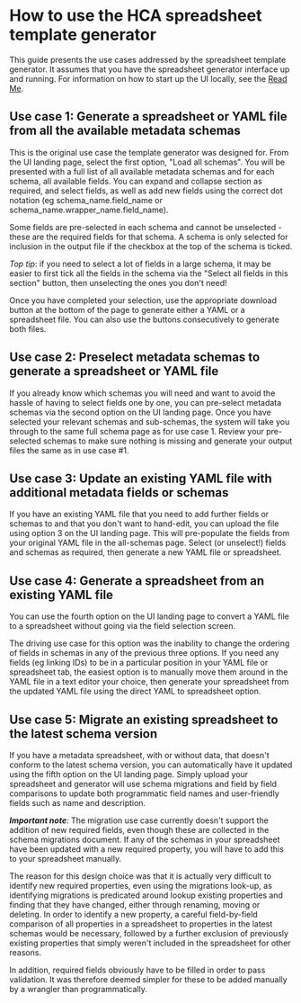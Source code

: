 # How to use the HCA spreadsheet template generator

This guide presents the use cases addressed by the spreadsheet template generator. It assumes that you have the spreadsheet generator interface up and running. For information on how to start up the UI locally, see the [Read Me](README.md).

## Use case 1: Generate a spreadsheet or YAML file from all the available metadata schemas

This is the original use case the template generator was designed for. From the UI landing page, select the first option, "Load all schemas". You will be presented with a full list of all available metadata schemas and for each schema, all available fields. You can expand and collapse section as required, and select fields, as well as add new fields using the correct dot notation (eg schema_name.field_name or schema_name.wrapper_name.field_name).

Some fields are pre-selected in each schema and cannot be unselected - these are the required fields for that schema. A schema is only selected for inclusion in the output file if the checkbox at the top of the schema is ticked.

*Top tip*: if you need to select a lot of fields in a large schema, it may be easier to first tick all the fields in the schema via the "Select all fields in this section" button, then unselecting the ones you don't need!

Once you have completed your selection, use the appropriate download button at the bottom of the page to generate either a YAML or a spreadsheet file. You can also use the buttons consecutively to generate both files.

## Use case 2: Preselect metadata schemas to generate a spreadsheet or YAML file

If you already know which schemas you will need and want to avoid the hassle of having to select fields one by one, you can pre-select metadata schemas via the second option on the UI landing page. Once you have selected your relevant schemas and sub-schemas, the system will take you through to the same full schema page as for use case 1. Review your pre-selected schemas to make sure nothing is missing and generate your output files the same as in use case #1.

## Use case 3: Update an existing YAML file with additional metadata fields or schemas

If you have an existing YAML file that you need to add further fields or schemas to and that you don't want to hand-edit, you can upload the file using option 3 on the UI landing page. This will pre-populate the fields from your original YAML file in the all-schemas page. Select (or unselect!) fields and schemas as required, then generate a new YAML file or spreadsheet.


## Use case 4: Generate a spreadsheet from an existing YAML file

You can use the fourth option on the UI landing page to convert a YAML file to a spreadsheet without going via the field selection screen.

The driving use case for this option was the inability to change the ordering of fields in schemas in any of the previous three options. If you need any fields (eg linking IDs) to be in a particular position in your YAML file or spreadsheet tab, the easiest option is to manually move them around in the YAML file in a text editor your choice, then generate your spreadsheet from the updated YAML file using the direct YAML to spreadsheet option.


## Use case 5: Migrate an existing spreadsheet to the latest schema version

If you have a metadata spreadsheet, with or without data, that doesn't conform to the latest schema version, you can automatically have it updated using the fifth option on the UI landing page. Simply upload your spreadsheet and generator will use schema migrations and field by field comparisons to update both programmatic field names and user-friendly fields such as name and description.

***Important note***: The migration use case currently doesn't support the addition of new required fields, even though these are collected in the schema migrations document. If any of the schemas in your spreadsheet have been updated with a new required property, you will have to add this to your spreadsheet manually.

The reason for this design choice was that it is actually very difficult to identify new required properties, even using the migrations look-up, as identifying migrations is predicated around lookup existing properties and finding that they have changed, either through renaming, moving or deleting. In order to identify a new property, a careful field-by-field comparison of all properties in a spreadsheet to properties in the latest schemas would be necessary, followed by a further exclusion of previously existing properties that simply weren't included in the spreadsheet for other reasons.

In addition, required fields obviously have to be filled in order to pass validation. It was therefore deemed simpler for these to be added manually by a wrangler than programmatically.


